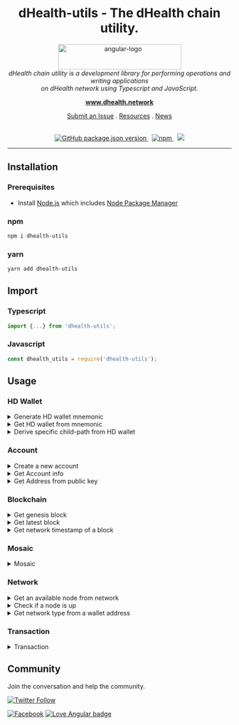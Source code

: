 <h1 align="center">dHealth-utils - The dHealth chain utility.</h1>

<p align="center">
  <img src="https://dhealth.network/wp-content/uploads/2021/08/dHealth-Network-Logo-blue.png" alt="angular-logo" width="277" height="57"/>
  <br>
  <i>dHealth chain utility is a development library for performing operations and writing applications
  <br> on dHealth network using Typescript and JavaScript.</i>
  <br>
</p>

<p align="center">
  <a href="https://www.dhealth.network"><strong>www.dhealth.network</strong></a>
  <br>
</p>

<p align="center">
  <!-- <a href="CONTRIBUTING.md">Contributing Guidelines</a>
  · -->
  <a href="https://github.com/dHealth-Symbol-Lab/dhealth-utils/issues">Submit an Issue</a>
  .
  <a href="https://dhealth.network/resources">Resources</a>
  .
  <a href="https://dhealth.network/news">News</a>
  <br>
  <br>
</p>

<p align="center">
  <a href="https://github.com/dHealth-Symbol-Lab/dhealth-utils">
    <img alt="GitHub package.json version" src="https://img.shields.io/github/package-json/v/dHealth-Symbol-Lab/dhealth-utils?color=bright%20green&label=Github&logo=github">
  </a>&nbsp;
  <a href="https://www.npmjs.com/package/dhealth-utils">
    <img alt="npm" src="https://img.shields.io/npm/v/dhealth-utils?color=bright%20green&label=NPM%20Package&logo=npm">
  </a>&nbsp;
  <a href="https://t.me/dHealthCommunity">
    <img src="https://img.shields.io/badge/Telegram-dHealthCommunity-informational?style=flat&logo=telegram" />
  </a>
</p>

<hr>

## Installation

### Prerequisites

- Install [Node.js] which includes [Node Package Manager][npm]

### npm
```sh
npm i dhealth-utils
```

### yarn
```sh
yarn add dhealth-utils
```

## Import

### Typescript
```ts
import {...} from 'dhealth-utils';
```

### Javascript
```js
const dhealth_utils = require('dhealth-utils');
```

<!-- COLLAPSIBLE SECTIONS FOR USAGE -->
## Usage

<!-- HD Wallet -->
### <b>HD Wallet</b>

<details>
<summary>Generate HD wallet mnemonic</summary>

#### Typescript
```ts
const mnemonic = AccountUtils.generateHDWalletMnemonic();
```
#### Javascript

```js
const mnemonic = dhealth_utils.AccountUtils.generateHDWalletMnemonic();
```
</details>

<details>
<summary>Get HD wallet from mnemonic</summary>

#### Typescript
```ts
const wallet = AccountUtils.getHDWalletFromMnemonic('second snow city expect toward flash lava have pulp attack health timber');
```
#### Javascript
```js
const wallet = dhealth_utils.AccountUtils.getHDWalletFromMnemonic('second snow city expect toward flash lava have pulp attack health timber');
```
</details>

<details>
<summary>Derive specific child-path from HD wallet</summary>

#### Typescript
```ts
const childAccount = wallet.getChildAccountPrivateKey('m/44\'/4343\'/0\'/0\'/0\'', NetworkType.TEST_NET);
```
#### Javascript
```js
const childAccount = wallet.getChildAccountPrivateKey('m/44\'/4343\'/0\'/0\'/0\'', NetworkType.TEST_NET);
```
</details>

<!-- Account -->
### <b>Account</b>

<details>
<summary>Create a new account</summary>

#### Typescript

```ts
const acc = AccountUtil.generateAccount(NetworkType.TEST_NET);
```

#### Javascript
```js
const acc = dhealth_utils.AccountUtil.generateAccount(dhealth_utils.NetworkType.TEST_NET);
```

</details>

<details>
<summary>Get Account info</summary>

#### Typescript
```ts
const accInfo = await AccountUtil.getAccountInfo('TA4J3PTVAHIVWDG3G7DOH3BAW7HWSKIQJWHIBNY');
```

#### Javascript
```ts
const accInfo = await dhealth_utils.AccountUtil.getAccountInfo('TA4J3PTVAHIVWDG3G7DOH3BAW7HWSKIQJWHIBNY');
```
</details>

<details>
<summary>Get Address from public key</summary>

#### Typescript
```ts
const address = AccountUtil.getWalletAddressFromPublicKey('414C930BB85456B6A3D03EEA025532F6D54F3A763612072895FC5808ED9367FD', NetworkType.TEST_NET);
```
#### Javascript
```js
const address = dhealth_utils.AccountUtil.getWalletAddressFromPublicKey('414C930BB85456B6A3D03EEA025532F6D54F3A763612072895FC5808ED9367FD', dhealth_utils.NetworkType.TEST_NET);
```
</details>

<!-- Blockchain -->
### <b>Blockchain</b>

<details>
<summary>Get genesis block</summary>

#### Typescript
```ts
const genesisBlock = await BlockchainUtil.getGenesisBlock(NetworkType.TEST_NET);
```

#### Javascript
```js
const genesisBlock = await dhealth_utils.BlockchainUtil.getGenesisBlock(NetworkType.TEST_NET);
```

</details>

<details>
<summary>Get latest block</summary>

##### Typescript
```ts
const block = await BlockchainUtil.getLatestBlock(NetworkType.TEST_NET);

console.log(block);
```

#### Javascript
```js
const block = await dhealth_utils.BlockchainUtil.getLatestBlock(dhealth_utils.NetworkType.TEST_NET);

console.log(block);
```

</details>

<details>
<summary>Get network timestamp of a block</summary>

#### Typescript
```ts
// block number to get timestamp
const height = 1;

// block instance
const block = await BlockchainUtil.getBlockByHeightUInt64(
    NetworkType.TEST_NET,
    height
);

// block timestamp in normal (dHealth network has a separate timestamp)
const timestampUInt64 = block.timestamp;

// get timestamp of block
const networkTimestamp = NetworkUtil.getNetworkTimestampFromUInt64(
    NetworkType.TEST_NET, timestampUInt64
);

// print result
console.log(networkTimestamp);
```

#### Javascript
```js
// block number to get timestamp
const height = 1;

// block instance
const block = await dhealth_utils.BlockchainUtil.getBlockByHeightUInt64(
    dhealth_utils.NetworkType.TEST_NET,
    height
);

// block timestamp in normal (dHealth network has a separate timestamp)
const timestampUInt64 = block.timestamp;

// get timestamp of block
const networkTimestamp = dhealth_utils.NetworkUtil.getNetworkTimestampFromUInt64(
    dhealth_utils.NetworkType.TEST_NET, timestampUInt64
);

// print result
console.log(networkTimestamp);
```

</details>

<!-- Mosaic -->
### <b>Mosaic</b>
<details>
<summary>Mosaic</summary>

### Heading
1. A numbered
2. list
    * With some
    * Sub bullets
</details>

<!-- Network -->
### <b>Network</b>
<details>
<summary>Get an available node from network</summary>

#### Typescript
```ts
const node = await NetworkUtil.getNodeFromNetwork(NetworkType.TEST_NET);
```

#### Javascript
```js
const node = await dhealth_utils.NetworkUtil.getNodeFromNetwork(NetworkType.TEST_NET);
```
</details>

<details>
<summary>Check if a node is up</summary>

#### Typescript
```ts
const isNodeUp = await NetworkUtil.nodeIsUp('https://api-01.dhealth.dev:3001');
```

#### Javascript
```js
const isNodeUp = await dhealth_utils.NetworkUtil.nodeIsUp('https://api-01.dhealth.dev:3001');
```
</details>

<details>
<summary>Get network type from a wallet address</summary>

#### Typescript
```ts
const networkType = NetworkUtil.getNetworkTypeFromAddress('TA4J3PTVAHIVWDG3G7DOH3BAW7HWSKIQJWHIBNY');
```

#### Javascript
```js
const networkType = dhealth_utils.NetworkUtil.getNetworkTypeFromAddress('TA4J3PTVAHIVWDG3G7DOH3BAW7HWSKIQJWHIBNY');
```
</details>

<!-- Transaction -->
### <b>Transaction</b>
<details>
<summary>Transaction</summary>

### Heading
1. A numbered
2. list
    * With some
    * Sub bullets

    <details>
    <summary>Account</summary>

    ### Heading
    1. A numbered
    2. list
        * With some
        * Sub bullets
    </details>
</details>

<!-- COLLAPSIBLE SECTIONS FOR USAGE -->

## Community

Join the conversation and help the community.

[![Twitter Follow](https://img.shields.io/twitter/follow/dHealth_Network?style=social)](https://twitter.com/dHealth_Network)

[![Facebook](https://img.shields.io/badge/Facebook-dhealthfoundation-blue?style=social&logo=facebook)](https://www.facebook.com/dhealthfoundation)
[![Love Angular badge](https://img.shields.io/badge/Telegram-dHealthCommunity-informational?style=social&logo=telegram)](https://t.me/dHealthCommunity)


<!-- [contributing]: CONTRIBUTING.md
[changelog]: CHANGELOG.md
[codeofconduct]: CODE_OF_CONDUCT.md -->
[node.js]: https://nodejs.org/
[npm]: https://www.npmjs.com/get-npm
[twitter]: https://twitter.com/dHealth_Network
[meetup]: https://www.meetup.com/find/?keywords=angular"
[facebook]: https://www.facebook.com/dhealthfoundation
[telegram]: https://t.me/dHealthCommunity

